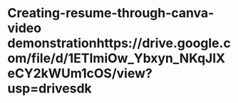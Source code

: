 # Creating-resume-through-canva-video demonstrationhttps://drive.google.com/file/d/1ETImiOw_Ybxyn_NKqJlXeCY2kWUm1cOS/view?usp=drivesdk
